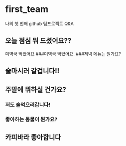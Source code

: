 # first_team
나의 첫 번째 github 팀프로젝트 Q&amp;A
## 오늘 점심 뭐 드셨어요??
미역국 먹었어요
###미역국 먹었어요.
###저녁 메뉴는 뭔가요?
## 술마시러 갈겁니다!! 
## 주말에 뭐하실 건가요?
### 저도 술먹으러갑니다! 
### 좋아하는 동물이 뭔가요?
## 카피바라 좋아합니다
